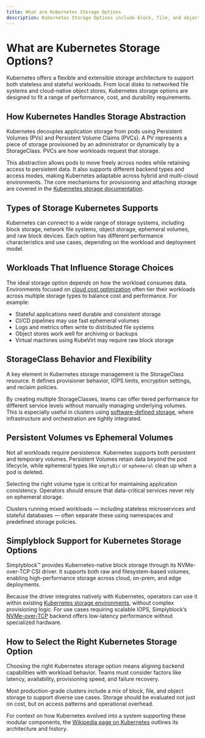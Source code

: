 ```yaml
---
title: What are Kubernetes Storage Options
description: Kubernetes Storage Options include block, file, and object storage types, supported through CSI plugins and built-in volume drivers.
---
```

# What are Kubernetes Storage Options?

Kubernetes offers a flexible and extensible storage architecture to support both stateless and stateful workloads. From local disks to networked file systems and cloud-native object stores, Kubernetes storage options are designed to fit a range of performance, cost, and durability requirements.

## How Kubernetes Handles Storage Abstraction

Kubernetes decouples application storage from pods using Persistent Volumes (PVs) and Persistent Volume Claims (PVCs). A PV represents a piece of storage provisioned by an administrator or dynamically by a StorageClass. PVCs are how workloads request that storage.

This abstraction allows pods to move freely across nodes while retaining access to persistent data. It also supports different backend types and access modes, making Kubernetes adaptable across hybrid and multi-cloud environments. The core mechanisms for provisioning and attaching storage are covered in the [Kubernetes storage documentation](https://kubernetes.io/docs/concepts/storage/).

## Types of Storage Kubernetes Supports

Kubernetes can connect to a wide range of storage systems, including block storage, network file systems, object storage, ephemeral volumes, and raw block devices. Each option has different performance characteristics and use cases, depending on the workload and deployment model.

## Workloads That Influence Storage Choices

The ideal storage option depends on how the workload consumes data. Environments focused on [cloud cost optimization](https://www.simplyblock.io/use-cases/cloud-cost-optimization-aws-storage-tiering/) often tier their workloads across multiple storage types to balance cost and performance. For example:

- Stateful applications need durable and consistent storage  
- CI/CD pipelines may use fast ephemeral volumes  
- Logs and metrics often write to distributed file systems  
- Object stores work well for archiving or backups  
- Virtual machines using KubeVirt may require raw block storage

## StorageClass Behavior and Flexibility

A key element in Kubernetes storage management is the StorageClass resource. It defines provisioner behavior, IOPS limits, encryption settings, and reclaim policies.

By creating multiple StorageClasses, teams can offer tiered performance for different service levels without manually managing underlying volumes. This is especially useful in clusters using [software-defined storage](https://www.simplyblock.io/use-cases/software-defined-storage/), where infrastructure and orchestration are tightly integrated.

## Persistent Volumes vs Ephemeral Volumes

Not all workloads require persistence. Kubernetes supports both persistent and temporary volumes. Persistent Volumes retain data beyond the pod lifecycle, while ephemeral types like `emptyDir` or `ephemeral` clean up when a pod is deleted.

Selecting the right volume type is critical for maintaining application consistency. Operators should ensure that data-critical services never rely on ephemeral storage.

Clusters running mixed workloads — including stateless microservices and stateful databases — often separate these using namespaces and predefined storage policies.

## Simplyblock Support for Kubernetes Storage Options

Simplyblock™ provides Kubernetes-native block storage through its NVMe-over-TCP CSI driver. It supports both raw and filesystem-based volumes, enabling high-performance storage across cloud, on-prem, and edge deployments.

Because the driver integrates natively with Kubernetes, operators can use it within existing [Kubernetes storage environments](https://www.simplyblock.io/supported-environments/kubernetes-storage/), without complex provisioning logic. For use cases requiring scalable IOPS, Simplyblock’s [NVMe-over-TCP](https://www.simplyblock.io/use-cases/nvme-over-tcp-storage/) backend offers low-latency performance without specialized hardware.

## How to Select the Right Kubernetes Storage Option

Choosing the right Kubernetes storage option means aligning backend capabilities with workload behavior. Teams must consider factors like latency, availability, provisioning speed, and failure recovery.

Most production-grade clusters include a mix of block, file, and object storage to support diverse use cases. Storage should be evaluated not just on cost, but on access patterns and operational overhead.

For context on how Kubernetes evolved into a system supporting these modular components, the [Wikipedia page on Kubernetes](https://en.wikipedia.org/wiki/Kubernetes) outlines its architecture and history.
